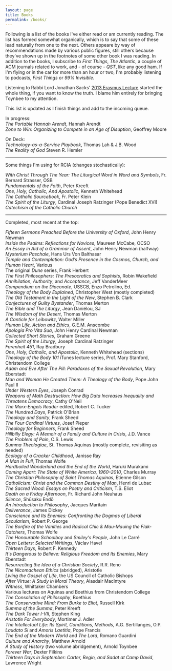 ```yaml
---
layout: page
title: Books
permalink: /books/
---
```

Following is a list of the books I've either read or am currently reading. The list has formed somewhat organically, which is to say that some of these lead naturally from one to the next. Others appeare by way of recommendations made by various public figures, still others because they've shown up in the footnotes of some other book I was reading. In addition to the books, I subscribe to _First Things_, _The Atlantic_, a couple of ACM journals related to work, and - of course - _QST_, like any good ham. If I'm flying or in the car for more than an hour or two, I'm probably listening to podcasts, _First Things_ or _99% Invisible_.

Listening to Rabbi Lord Jonathan Sacks' [2013 Erasmus Lecture](https://www.firstthings.com/article/2014/01/on-creative-minorities) started the whole thing, if you want to know the truth. I blame him entirely for bringing Toynbee to my attention.

This list is updated as I finish things and add to the incoming queue.

In progress:  
_The Portable Hannah Arendt_, Hannah Arendt  
_Zone to Win: Organizing to Compete in an Age of Disuption_, Geoffrey Moore  

On Deck:  
_Technology-as-a-Service Playbook_, Thomas Lah & J.B. Wood  
_The Reality of God_ Steven R. Hemler  

---
Some things I'm using for RCIA (changes stochastically):  

_With Christ Through The Year: The Liturgical Word in Word and Symbols_, Fr. Bernard Strasser, OSB  
_Fundamentals of the Faith_, Peter Kreeft  
_One, Holy, Catholic, And Apostolic_, Kenneth Whitehead  
_The Catholic Sourcebook_, Fr. Peter Klein  
_The Spirit of the Liturgy_, Cardinal Joseph Ratzinger (Pope Benedict XVI)  
_Catechism of the Catholic Church_  

---
Completed, most recent at the top:  

_Fifteen Sermons Preached Before the University of Oxford_, John Henry Newman  
_Inside the Psalms: Reflections for Novices_, Maureen McCabe, OCSO  
_An Essay in Aid of a Grammar of Assent_, John Henry Newman (halfway)  
_Mysterium Paschale_, Hans Urs Von Balthasar  
_Temple and Contemplation: God’s Presence in the Cosmos, Church, and Human Heart_, Various  
The original _Dune_ series, Frank Herbert  
_The First Philosophers: The Presocratics and Sophists_, Robin Wakefield    
_Annihilation_, _Authority_, and _Acceptance_, Jeff VanderMeer  
_Compendium on the Diaconate_, USSCB, Enzo Petrolino, Ed.  
_Theology of the Body Explained_,  Christopher West  (mostly completed)  
_The Old Testament in the Light of the New_, Stephen B. Clark  
_Conjectures of Guilty Bystander_, Thomas Merton  
_The Bible and The Liturgy_, Jean Daniélou, SJ  
_The Wisdom of the Desert_, Thomas Merton    
_A Canticle for Leibowitz_, Walter Miller  
_Human Life, Action and Ethics_, G.E.M. Anscombe  
_Apologia Pro Vita Sua_, John Henry Cardinal Newman  
_Collected Short Stories_, Graham Greene  
_The Spirit of the Liturgy_, Joseph Cardinal Ratzinger      
_Farenheit 451_, Ray Bradbury  
_One, Holy, Catholic, and Apostolic_, Kenneth Whitehead (sections)  
_Theology of the Body 101_ iTunes lecture series, Prof. Mary Stanford, Christendom College  
_Adam and Eve After The Pill: Paradoxes of the Sexual Revolution_, Mary Eberstadt  
_Man and Woman He Created Them: A Theology of the Body_, Pope John Paul II  
_Under Western Eyes_, Joseph Conrad  
_Weapons of Math Destruction: How Big Data Increases Inequality and Threatens Democracy_, Cathy O'Neil  
_The Marx-Engels Reader_ edited, Robert C. Tucker  
_The Hundred Days_, Patrick O'Brian  
_Theology and Sanity_, Frank Sheed  
_The Four Cardinal Virtues_, Josef Pieper  
_Theology for Beginners_, Frank Sheed  
_Hillbilly Elegy: A Memoir of a Family and Culture in Crisis_, J.D. Vance  
_The Problem of Pain_, C.S. Lewis  
_Summa Theologiae_, St. Thomas Aquinas (mostly complete, revisiting as needed)  
_Ecology of a Cracker Childhood_, Janisse Ray  
_A Man in Full_, Thomas Wolfe  
_Hardboiled Wonderland and the End of the World_, Haruki Murakami  
_Coming Apart: The State of White America, 1960–2010_, Charles Murray  
_The Christian Philosophy of Saint Thomas Aquinas_, Etienne Gilson  
_Catholicism: Christ and the Common Destiny of Man_, Henri de Lubac  
_The Sacred Wood: Essays on Poetry and Criticism_, T.S. Eliot  
_Death on a Friday Afternoon_, Fr. Richard John Neuhaus  
_Silence_, Shūsaku Endō  
_An Introduction to Philosophy_, Jacques Maritain  
_Deliverance_, James Dickey  
_Conscience and Its Enemies: Confronting the Dogmas of Liberal Secularism_, Robert P. George  
_The Bonfire of the Vanities_ and _Radical Chic & Mau-Mauing the Flak-Catchers_, Thomas Wolfe  
_The Honourable Schoolboy_ and _Smiley's People_, John Le Carré  
_Open Letters: Selected Writings_, Václav Havel  
_Thirteen Days_, Robert F. Kennedy  
_It's Dangerous to Believe: Religious Freedom and Its Enemies_, Mary Eberstadt  
_Resurrecting the Idea of a Christian Society_, R.R. Reno  
_The Nicomachean Ethics_ (abridged), Aristotle  
_Living the Gospel of Life_, the US Council of Catholic Bishops  
_After Virtue: A Study in Moral Theory_, Alasdair MacIntyre  
_Witness_, Whittaker Chambers  
Various lectures on Aquinas and Boethius from Christendom College  
_The Consolation of Philosophy_, Boethius  
_The Conservative Mind: From Burke to Eliot_, Russell Kirk  
_Summa of the Summa_, Peter Kreeft  
_The Dark Tower I-VII_, Stephen King  
_Aristotle For Everybody_, Mortimer J. Adler  
_The Intellectual Life: Its Spirit, Conditions, Methods_, A.G. Sertillanges, O.P.  
_Laudato Si_ and _Amoris Laetitia_, Pope Francis  
_The End of the Modern World_ and _The Lord_, Romano Guardini  
_Culture and Anarchy_, Matthew Arnold  
_A Study of History_ (two volume abridgement), Arnold Toynbee  
_Forever War_, Dexter Filkins  
_Thirteen Days in September: Carter, Begin, and Sadat at Camp David_, Lawrence Wright
